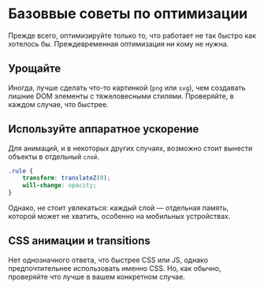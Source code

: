 # Базоввые советы по оптимизации

Прежде всего, оптимизируйте только то, что работает не так быстро как хотелось бы. Преждевременная оптимизация ни кому не нужна.

## Урощайте

Иногда, лучше сделать что-то картинкой (`png` или `svg`), чем создавать лишние DOM элементы с тяжеловесными стилями. Проверяйте, в каждом случае, что быстрее.

## Используйте аппаратное ускорение

Для анимаций, и в некоторых других случаях, возможно стоит вынести объекты в отдельный `слой`.

```css
.rule {
    transform: translateZ(0);
    will-change: opacity;
}
```

Однако, не стоит увлекаться: каждый слой — отдельная память, которой может не хватить, особенно на мобильных устройствах.

## CSS анимации и transitions

Нет однозначного ответа, что быстрее CSS или JS, однако предпочтительнее использовать именно CSS. Но, как обычно, проверяйте что лучше в вашем конкретном случае.
